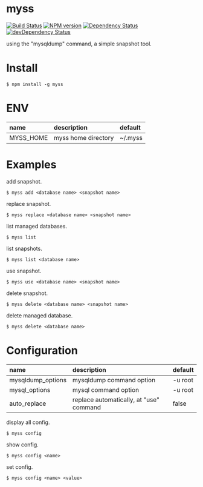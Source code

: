 myss
====

[![Build Status](https://travis-ci.org/macococo/myss.svg?branch=master)](https://travis-ci.org/macococo/myss)
[![NPM version](https://badge.fury.io/js/myss.svg)](http://badge.fury.io/js/myss)
[![Dependency Status](https://david-dm.org/macococo/myss.svg)](https://david-dm.org/macococo/myss)
[![devDependency Status](https://david-dm.org/macococo/myss/dev-status.svg)](https://david-dm.org/macococo/myss#info=devDependencies)

using the "mysqldump" command, a simple snapshot tool.

Install
=======

```
$ npm install -g myss
```

ENV
=======

| name | description | default |
|:-----|:------------|:--------|
| MYSS_HOME | myss home directory | ~/.myss |

Examples
========

add snapshot.

```
$ myss add <database name> <snapshot name>
```

replace snapshot.

```
$ myss replace <database name> <snapshot name>
```

list managed databases.

```
$ myss list
```

list snapshots.

```
$ myss list <database name>
```

use snapshot.

```
$ myss use <database name> <snapshot name>
```

delete snapshot.

```
$ myss delete <database name> <snapshot name>
```

delete managed database.

```
$ myss delete <database name>
```

Configuration
=============

| name | description | default |
|:-----|:------------|:--------|
| mysqldump_options | mysqldump command option | -u root |
| mysql_options | mysql command option | -u root |
| auto_replace | replace automatically, at "use" command | false |

display all config.

```
$ myss config
```

show config.

```
$ myss config <name>
```

set config.

```
$ myss config <name> <value>
```
